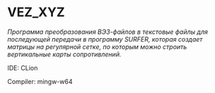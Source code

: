 # VEZ_XYZ

_Программа преобразования ВЭЗ-файлов в текстовые файлы для последующей передачи в  программу SURFER, которая создает матрицы на регулярной сетке, по которым можно строить вертикальные карты сопротивлений._

IDE: CLion

Compiler: mingw-w64
